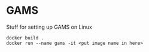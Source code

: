 # GAMS
Stuff for setting up GAMS on Linux

```
docker build .
docker run --name gams -it <put image name in here>
```
